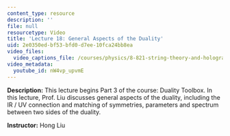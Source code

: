 ```yaml
---
content_type: resource
description: ''
file: null
resourcetype: Video
title: 'Lecture 18: General Aspects of the Duality'
uid: 2e0350ed-bf53-bfd0-d7ee-10fca24bb8ea
video_files:
  video_captions_file: /courses/physics/8-821-string-theory-and-holographic-duality-fall-2014/video-lectures/general-aspects-of-the-duality/nW4vp_upvmE.vtt
video_metadata:
  youtube_id: nW4vp_upvmE
---
```


**Description:** This lecture begins Part 3 of the course: Duality Toolbox. In this lecture, Prof. Liu discusses general aspects of the duality, including the IR / UV connection and matching of symmetries, parameters and spectrum between two sides of the duality.

**Instructor:** Hong Liu